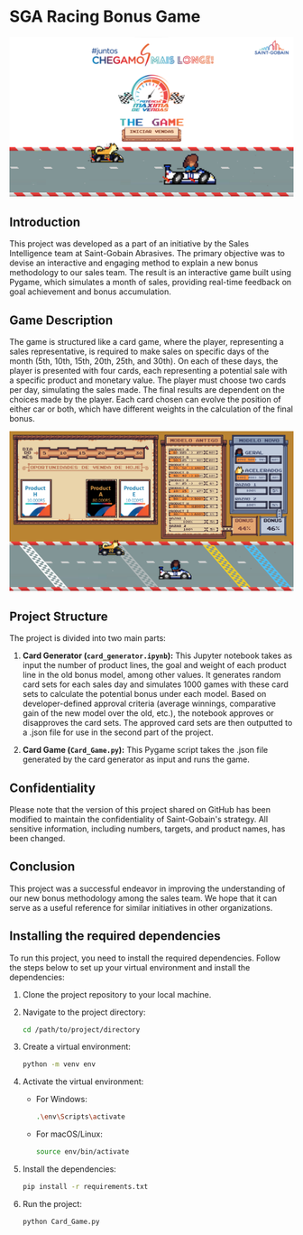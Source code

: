 # SGA Racing Bonus Game

![Title Image](./readme_images/title.png)


## Introduction

This project was developed as a part of an initiative by the Sales Intelligence team at Saint-Gobain Abrasives. The primary objective was to devise an interactive and engaging method to explain a new bonus methodology to our sales team. The result is an interactive game built using Pygame, which simulates a month of sales, providing real-time feedback on goal achievement and bonus accumulation.

## Game Description

The game is structured like a card game, where the player, representing a sales representative, is required to make sales on specific days of the month (5th, 10th, 15th, 20th, 25th, and 30th). On each of these days, the player is presented with four cards, each representing a potential sale with a specific product and monetary value. The player must choose two cards per day, simulating the sales made. 
The final results are dependent on the choices made by the player. Each card chosen can evolve the position of either car or both, which have different weights in the calculation of the final bonus.

![Title Image](./readme_images/game.png)

## Project Structure

The project is divided into two main parts:

1. **Card Generator (`card_generator.ipynb`):** This Jupyter notebook takes as input the number of product lines, the goal and weight of each product line in the old bonus model, among other values. It generates random card sets for each sales day and simulates 1000 games with these card sets to calculate the potential bonus under each model. Based on developer-defined approval criteria (average winnings, comparative gain of the new model over the old, etc.), the notebook approves or disapproves the card sets. The approved card sets are then outputted to a .json file for use in the second part of the project.

2. **Card Game (`Card_Game.py`):** This Pygame script takes the .json file generated by the card generator as input and runs the game.

## Confidentiality

Please note that the version of this project shared on GitHub has been modified to maintain the confidentiality of Saint-Gobain's strategy. All sensitive information, including numbers, targets, and product names, has been changed.

## Conclusion

This project was a successful endeavor in improving the understanding of our new bonus methodology among the sales team. We hope that it can serve as a useful reference for similar initiatives in other organizations.

## Installing the required dependencies
To run this project, you need to install the required dependencies. Follow the steps below to set up your virtual environment and install the dependencies:

1. Clone the project repository to your local machine.

2. Navigate to the project directory:
    ```bash
    cd /path/to/project/directory
    ```

3. Create a virtual environment:
    ```bash
    python -m venv env
    ```

4. Activate the virtual environment:
    - For Windows:
        ```bash
        .\env\Scripts\activate
        ```
    - For macOS/Linux:
        ```bash
        source env/bin/activate
        ```

5. Install the dependencies:
    ```bash
    pip install -r requirements.txt
    ```

6. Run the project:
    ```bash
    python Card_Game.py
    ```
